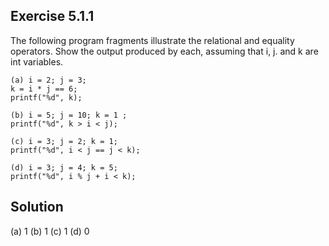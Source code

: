 ## Exercise 5.1.1
The following program fragments illustrate the relational and equality operators. Show the output produced by each, assuming that i, j. and k are int variables.
```
(a) i = 2; j = 3;
k = i * j == 6; 
printf("%d", k);

(b) i = 5; j = 10; k = 1 ; 
printf("%d", k > i < j);

(c) i = 3; j = 2; k = 1;
printf("%d", i < j == j < k);

(d) i = 3; j = 4; k = 5; 
printf("%d", i % j + i < k);
```

## Solution
(a) 1
(b) 1 
(c) 1
(d) 0 

